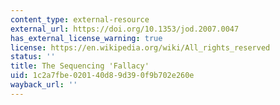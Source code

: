```yaml
---
content_type: external-resource
external_url: https://doi.org/10.1353/jod.2007.0047
has_external_license_warning: true
license: https://en.wikipedia.org/wiki/All_rights_reserved
status: ''
title: The Sequencing 'Fallacy'
uid: 1c2a7fbe-0201-40d8-9d39-0f9b702e260e
wayback_url: ''
---
```

